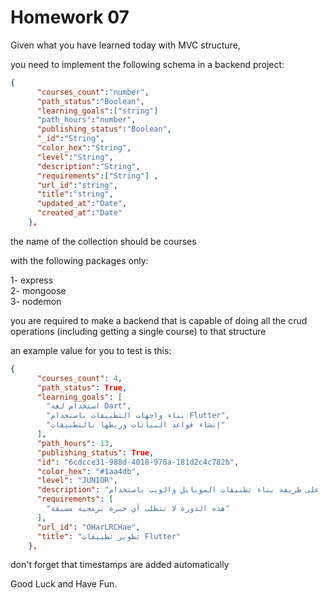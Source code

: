 # Homework 07

Given what you have learned today with MVC structure, 

you need to implement the following schema in a backend project:

```json
{
      "courses_count":"number",
      "path_status":"Boolean",
      "learning_goals":["string"]
      "path_hours":"number",
      "publishing_status":"Boolean",
      "_id":"String",
      "color_hex":"String",
      "level":"String",
      "description":"String",
      "requirements":["String"] ,
      "url_id":"string",
      "title":"string",
      "updated_at":"Date",
      "created_at":"Date"
    },
```
the name of the collection should be courses

with the following packages only:

1- express    
2- mongoose   
3- nodemon    

you are required to make a backend that is capable of doing all the crud operations (including getting a single course) to that structure

an example value for you to test is this:

```json
{
      "courses_count": 4,
      "path_status": True,
      "learning_goals": [
        "استخدام لغة Dart",
        "بناء واجهات التطبيقات باستخدام Flutter",
        "إنشاء قواعد البيانات وربطها بالتطبيقات"
      ],
      "path_hours": 13,
      "publishing_status": True,
      "id": "6cdcce31-988d-4018-978a-181d2c4c782b",
      "color_hex": "#1aa4db",
      "level": "JUNIOR",
      "description": "سنتعرف في المسار  على طريقة بناء تطبيقات الموبايل والويب باستخدام Flutter، حيث تبدأ رحلتك بتعلم لغة Dart ثم تنتقل لتعلم مبادئ وأساسيات بناء التطبيقات باستخدام Flutter، كما ستتعرف على طريقة استخدام قواعد البيانات واستخدام أنظمة التحكم بالإصدارات Git و GitHub.",
      "requirements": [
        "هذه الدورة لا تتطلب أي خبرة برمجية مسبقة"
      ],
      "url_id": "OHarLRCHae",
      "title": "تطوير تطبيقات Flutter"
    },

```

don't forget that timestamps are added automatically

Good Luck and Have Fun.
